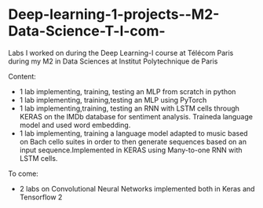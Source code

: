 # Deep-learning-1-projects--M2-Data-Science-T-l-com-
Labs I worked on during the Deep Learning-I course at Télécom Paris during my M2 in Data Sciences at Institut Polytechnique de Paris

Content:
- 1 lab implementing, training, testing an MLP from scratch in python
- 1 lab implementing, training,testing an MLP using PyTorch
- 1 lab implementing,training, testing an RNN with LSTM cells through KERAS on the IMDb database for sentiment analysis. Traineda language model and used word embedding. 
- 1 lab implementing, training a language model adapted to music based on Bach cello suites in order to then generate sequences based on an input sequence.Implemented in KERAS using Many-to-one RNN with LSTM cells. 

To come:
- 2 labs on Convolutional Neural Networks implemented both in Keras and Tensorflow 2


